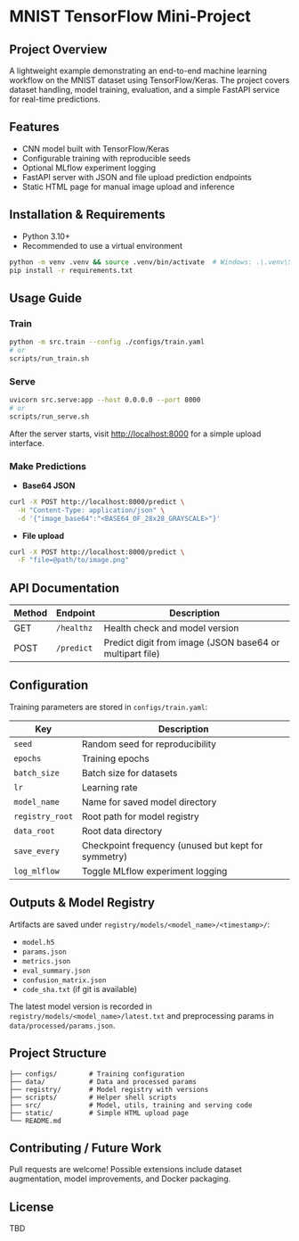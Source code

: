 # MNIST TensorFlow Mini-Project

## Project Overview
A lightweight example demonstrating an end-to-end machine learning workflow on the MNIST dataset using TensorFlow/Keras. The project covers dataset handling, model training, evaluation, and a simple FastAPI service for real-time predictions.

## Features
- CNN model built with TensorFlow/Keras
- Configurable training with reproducible seeds
- Optional MLflow experiment logging
- FastAPI server with JSON and file upload prediction endpoints
- Static HTML page for manual image upload and inference

## Installation & Requirements
- Python 3.10+
- Recommended to use a virtual environment

```bash
python -m venv .venv && source .venv/bin/activate  # Windows: .\.venv\Scripts\activate
pip install -r requirements.txt
```

## Usage Guide
### Train
```bash
python -m src.train --config ./configs/train.yaml
# or
scripts/run_train.sh
```

### Serve
```bash
uvicorn src.serve:app --host 0.0.0.0 --port 8000
# or
scripts/run_serve.sh
```
After the server starts, visit <http://localhost:8000> for a simple upload interface.

### Make Predictions
- **Base64 JSON**
```bash
curl -X POST http://localhost:8000/predict \
  -H "Content-Type: application/json" \
  -d '{"image_base64":"<BASE64_OF_28x28_GRAYSCALE>"}'
```
- **File upload**
```bash
curl -X POST http://localhost:8000/predict \
  -F "file=@path/to/image.png"
```

## API Documentation
| Method | Endpoint | Description |
|--------|----------|-------------|
| GET | `/healthz` | Health check and model version |
| POST | `/predict` | Predict digit from image (JSON base64 or multipart file) |

## Configuration
Training parameters are stored in `configs/train.yaml`:

| Key | Description |
|-----|-------------|
| `seed` | Random seed for reproducibility |
| `epochs` | Training epochs |
| `batch_size` | Batch size for datasets |
| `lr` | Learning rate |
| `model_name` | Name for saved model directory |
| `registry_root` | Root path for model registry |
| `data_root` | Root data directory |
| `save_every` | Checkpoint frequency (unused but kept for symmetry) |
| `log_mlflow` | Toggle MLflow experiment logging |

## Outputs & Model Registry
Artifacts are saved under `registry/models/<model_name>/<timestamp>/`:
- `model.h5`
- `params.json`
- `metrics.json`
- `eval_summary.json`
- `confusion_matrix.json`
- `code_sha.txt` (if git is available)

The latest model version is recorded in `registry/models/<model_name>/latest.txt` and preprocessing params in `data/processed/params.json`.

## Project Structure
```
├── configs/        # Training configuration
├── data/           # Data and processed params
├── registry/       # Model registry with versions
├── scripts/        # Helper shell scripts
├── src/            # Model, utils, training and serving code
├── static/         # Simple HTML upload page
└── README.md
```

## Contributing / Future Work
Pull requests are welcome! Possible extensions include dataset augmentation, model improvements, and Docker packaging.

## License
TBD

